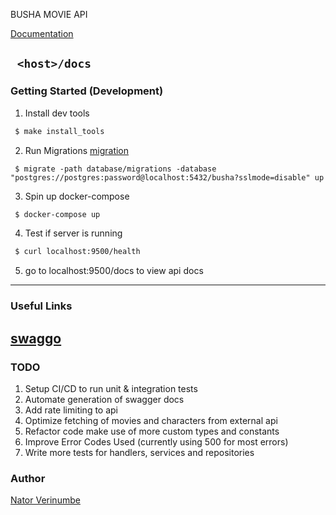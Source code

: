 BUSHA MOVIE API

[Documentation](https://busha-movie-api-v1.herokuapp.com/docs)

`` 
<host>/docs
 ``
 ---

### Getting Started (Development)

1. Install dev tools
```bash 
 $ make install_tools
```
2. Run Migrations [migration](./database/README.md)
```
 $ migrate -path database/migrations -database "postgres://postgres:password@localhost:5432/busha?sslmode=disable" up
```
3. Spin up docker-compose 
```bash 
 $ docker-compose up
```
4. Test if server is running
```bash
 $ curl localhost:9500/health
```
5. go to localhost:9500/docs to view api docs

---
### Useful Links   
[swaggo](https://github.com/swaggo/swag#declarative-comments-format)
---


### TODO

1. Setup CI/CD to run unit & integration tests
2. Automate generation of swagger docs
3. Add rate limiting to api
2. Optimize fetching of movies and characters from external api
3. Refactor code make use of more custom types and constants
4. Improve Error Codes Used (currently using 500 for most errors)
3. Write more tests for handlers, services and repositories


### Author
[Nator Verinumbe](github.com/iamnator)

